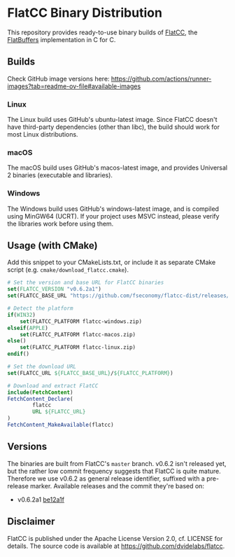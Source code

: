 # FlatCC Binary Distribution
This repository provides ready-to-use binary builds of [FlatCC](https://github.com/dvidelabs/flatcc),
the [FlatBuffers](https://flatbuffers.dev/) implementation in C for C.

## Builds

Check GitHub image versions here: https://github.com/actions/runner-images?tab=readme-ov-file#available-images

### Linux
The Linux build uses GitHub's ubuntu-latest image. Since FlatCC doesn't have third-party dependencies
(other than libc), the build should work for most Linux distributions.

### macOS
The macOS build uses GitHub's macos-latest image, and provides Universal 2 binaries (executable and libraries).

### Windows
The Windows build uses GitHub's windows-latest image, and is compiled using MinGW64 (UCRT). If your project uses 
MSVC instead, please verify the libraries work before using them.

## Usage (with CMake)

Add this snippet to your CMakeLists.txt, or include it as separate CMake script (e.g. `cmake/download_flatcc.cmake`).

```cmake
# Set the version and base URL for FlatCC binaries
set(FLATCC_VERSION "v0.6.2a1")
set(FLATCC_BASE_URL "https://github.com/fseconomy/flatcc-dist/releases/download/${FLATCC_VERSION}")

# Detect the platform
if(WIN32)
    set(FLATCC_PLATFORM flatcc-windows.zip)
elseif(APPLE)
    set(FLATCC_PLATFORM flatcc-macos.zip)
else()
    set(FLATCC_PLATFORM flatcc-linux.zip)
endif()

# Set the download URL
set(FLATCC_URL ${FLATCC_BASE_URL}/${FLATCC_PLATFORM})

# Download and extract FlatCC
include(FetchContent)
FetchContent_Declare(
        flatcc
        URL ${FLATCC_URL}
)
FetchContent_MakeAvailable(flatcc)
```

## Versions

The binaries are built from FlatCC's `master` branch. v0.6.2 isn't released yet, but the rather
low commit frequency suggests that FlatCC is quite mature. Therefore we use v0.6.2 as general release
identifier, suffixed with a pre-release marker. Available releases and the commit they're based on:

* v0.6.2a1 [be12a1f](https://github.com/dvidelabs/flatcc/commit/be12a1f74bbbda9bbad749f5fbf56c342c2878cb)

## Disclaimer
FlatCC is published under the Apache License Version 2.0, cf. LICENSE for details.
The source code is available at https://github.com/dvidelabs/flatcc.
